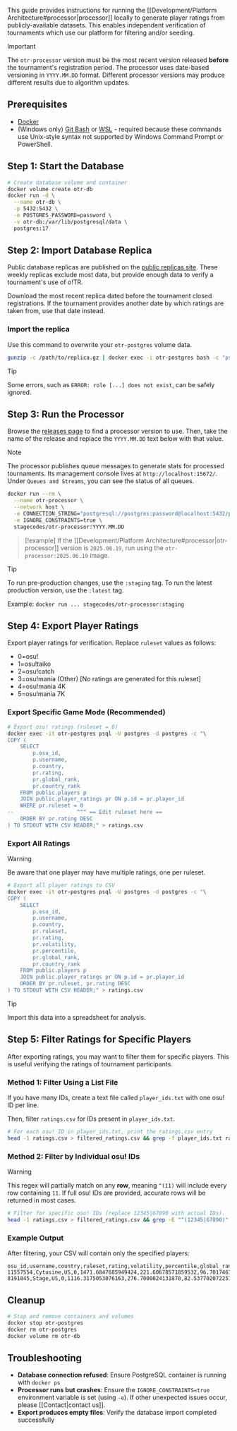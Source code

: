 This guide provides instructions for running the [[Development/Platform Architecture#processor|processor]] locally to generate player ratings from publicly-available datasets. This enables independent verification of tournaments which use our platform for filtering and/or seeding.

> [!important]
> The `otr-processor` version must be the most recent version released **before** the tournament's registration period. The processor uses date-based versioning in `YYYY.MM.DD` format. Different processor versions may produce different results due to algorithm updates.

## Prerequisites

- [Docker](https://www.docker.com/get-started/)
- (Windows only) [Git Bash](https://git-scm.com/downloads) or [WSL](https://learn.microsoft.com/en-us/windows/wsl/install) - required because these commands use Unix-style syntax not supported by Windows Command Prompt or PowerShell.

## Step 1: Start the Database

```bash
# Create database volume and container
docker volume create otr-db
docker run -d \
  --name otr-db \
  -p 5432:5432 \
  -e POSTGRES_PASSWORD=password \
  -v otr-db:/var/lib/postgresql/data \
  postgres:17
```

## Step 2: Import Database Replica

Public database replicas are published on the [public replicas site](https://data.otr.stagec.xyz). These weekly replicas exclude most data, but provide enough data to verify a tournament's use of o!TR.

Download the most recent replica dated before the tournament closed registrations. If the tournament provides another date by which ratings are taken from, use that date instead.

### Import the replica

Use this command to overwrite your `otr-postgres` volume data.

```bash
gunzip -c /path/to/replica.gz | docker exec -i otr-postgres bash -c "psql -U postgres -d template1 -c 'DROP DATABASE IF EXISTS postgres;' && psql -U postgres -d template1 -c 'CREATE DATABASE postgres;' && psql -U postgres -d postgres"
```

> [!tip]
> Some errors, such as `ERROR: role [...] does not exist`, can be safely ignored.

## Step 3: Run the Processor

Browse the [releases page](https://github.com/osu-tournament-rating/otr-processor/releases) to find a processor version to use. Then, take the name of the release and replace the `YYYY.MM.DD` text below with that value.

> [!note]
> The processor publishes queue messages to generate stats for processed tournaments. Its management console lives at `http://localhost:15672/`. Under `Queues and Streams`, you can see the status of all queues.

```bash
docker run --rm \
  --name otr-processor \
  --network host \
  -e CONNECTION_STRING="postgresql://postgres:password@localhost:5432/postgres" \
  -e IGNORE_CONSTRAINTS=true \
  stagecodes/otr-processor:YYYY.MM.DD
```

> [!example]
> If the [[Development/Platform Architecture#processor|otr-processor]] version is `2025.06.19`, run using the `otr-processor:2025.06.19` image.

> [!tip]
> To run pre-production changes, use the `:staging` tag. To run the latest production version, use the `:latest` tag.
>
> Example: `docker run ... stagecodes/otr-processor:staging`

## Step 4: Export Player Ratings

Export player ratings for verification. Replace `ruleset` values as follows:

- 0=osu!
- 1=osu!taiko
- 2=osu!catch
- 3=osu!mania (Other) [No ratings are generated for this ruleset]
- 4=osu!mania 4K
- 5=osu!mania 7K

### Export Specific Game Mode (Recommended)

```bash
# Export osu! ratings (ruleset = 0)
docker exec -it otr-postgres psql -U postgres -d postgres -c "\
COPY (
    SELECT
        p.osu_id,
        p.username,
        p.country,
        pr.rating,
        pr.global_rank,
        pr.country_rank
    FROM public.players p
    JOIN public.player_ratings pr ON p.id = pr.player_id
    WHERE pr.ruleset = 0
--                    ^^^ == Edit ruleset here ==
    ORDER BY pr.rating DESC
) TO STDOUT WITH CSV HEADER;" > ratings.csv
```

### Export All Ratings

> [!warning]
> Be aware that one player may have multiple ratings, one per ruleset.

```bash
# Export all player ratings to CSV
docker exec -it otr-postgres psql -U postgres -d postgres -c "\
COPY (
    SELECT
        p.osu_id,
        p.username,
        p.country,
        pr.ruleset,
        pr.rating,
        pr.volatility,
        pr.percentile,
        pr.global_rank,
        pr.country_rank
    FROM public.players p
    JOIN public.player_ratings pr ON p.id = pr.player_id
    ORDER BY pr.ruleset, pr.rating DESC
) TO STDOUT WITH CSV HEADER;" > ratings.csv
```

> [!tip]
> Import this data into a spreadsheet for analysis.

## Step 5: Filter Ratings for Specific Players

After exporting ratings, you may want to filter them for specific players. This is useful verifying the ratings of tournament participants.

### Method 1: Filter Using a List File

If you have many IDs, create a text file called `player_ids.txt` with one osu! ID per line.

Then, filter `ratings.csv` for IDs present in `player_ids.txt`.

```bash
# For each osu! ID in player_ids.txt, print the ratings.csv entry
head -1 ratings.csv > filtered_ratings.csv && grep -f player_ids.txt ratings.csv >> filtered_ratings.csv
```

### Method 2: Filter by Individual osu! IDs

> [!warning]
> This regex will partially match on any **row**, meaning `^(11)` will include every row containing `11`. If full osu! IDs are provided, accurate rows will be returned in most cases.

```bash
# Filter for specific osu! IDs (replace 12345|67890 with actual IDs).
head -1 ratings.csv > filtered_ratings.csv && grep -E "^(12345|67890)" ratings.csv >> filtered_ratings.csv
```

### Example Output

After filtering, your CSV will contain only the specified players:

```csv
osu_id,username,country,ruleset,rating,volatility,percentile,global_rank,country_rank
11557554,Cytusine,US,0,1471.6847685949424,221.60678571859532,96.70174677226863,608,107
8191845,Stage,US,0,1116.3175053076163,276.7000024131878,82.53770207225777,3219,522
```

## Cleanup

```bash
# Stop and remove containers and volumes
docker stop otr-postgres
docker rm otr-postgres
docker volume rm otr-db
```

## Troubleshooting

- **Database connection refused**: Ensure PostgreSQL container is running with `docker ps`
- **Processor runs but crashes**: Ensure the `IGNORE_CONSTRAINTS=true` environment variable is set (using `-e`). If other unexpected issues occur, please [[Contact|contact us]].
- **Export produces empty files**: Verify the database import completed successfully
